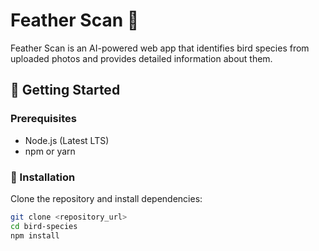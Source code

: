 # Feather Scan 🦚  

Feather Scan is an AI-powered web app that identifies bird species from uploaded photos and provides detailed information about them.  

## 🚀 Getting Started  

### Prerequisites  
- Node.js (Latest LTS)  
- npm or yarn  

### 📌 Installation  
Clone the repository and install dependencies:  
```sh
git clone <repository_url>
cd bird-species
npm install
